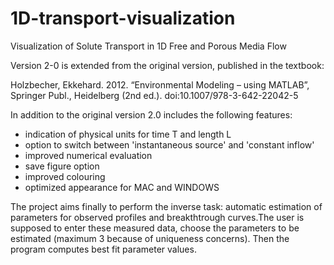 # 1D-transport-visualization
Visualization of Solute Transport in 1D Free and Porous Media Flow

Version 2-0 is extended from the original version, published in the textbook: 

Holzbecher, Ekkehard. 2012. “Environmental Modeling – using MATLAB”, Springer Publ., Heidelberg (2nd ed.). doi:10.1007/978-3-642-22042-5

In addition to the original version 2.0 includes the following features:
- indication of physical units for time T and length L
- option to switch between 'instantaneous source' and 'constant inflow'
- improved numerical evaluation  
- save figure option
- improved colouring
- optimized appearance for MAC and WINDOWS

The project aims finally to perform the inverse task: automatic estimation of parameters for observed profiles and breakthtrough curves.The user is supposed to enter these measured data, choose the parameters to be estimated (maximum 3 because of uniqueness concerns). Then the program computes best fit parameter values.   

